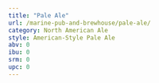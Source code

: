 ```yaml
---
title: "Pale Ale"
url: /marine-pub-and-brewhouse/pale-ale/
category: North American Ale
style: American-Style Pale Ale
abv: 0
ibu: 0
srm: 0
upc: 0
---
```


